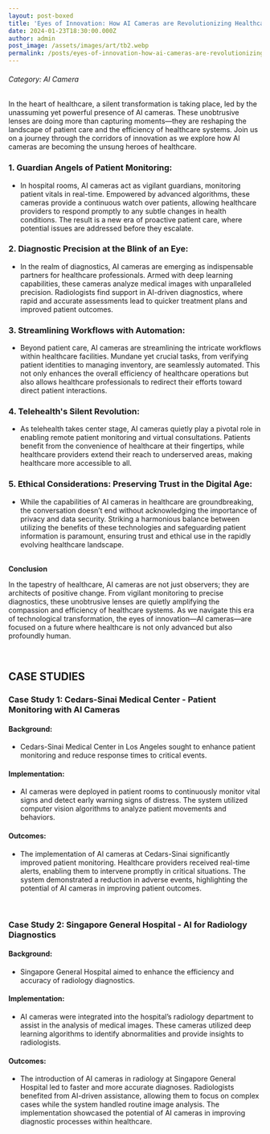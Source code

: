 ```yaml
---
layout: post-boxed
title: 'Eyes of Innovation: How AI Cameras are Revolutionizing Healthcare'
date: 2024-01-23T18:30:00.000Z
author: admin
post_image: /assets/images/art/tb2.webp
permalink: /posts/eyes-of-innovation-how-ai-cameras-are-revolutionizing-healthcare
---
```


###### Category: AI Camera

In the heart of healthcare, a silent transformation is taking place, led by the unassuming yet powerful presence of AI cameras. These unobtrusive lenses are doing more than capturing moments—they are reshaping the landscape of patient care and the efficiency of healthcare systems. Join us on a journey through the corridors of innovation as we explore how AI cameras are becoming the unsung heroes of healthcare.

### 1. Guardian Angels of Patient Monitoring:

* In hospital rooms, AI cameras act as vigilant guardians, monitoring patient vitals in real-time. Empowered by advanced algorithms, these cameras provide a continuous watch over patients, allowing healthcare providers to respond promptly to any subtle changes in health conditions. The result is a new era of proactive patient care, where potential issues are addressed before they escalate.

### 2. Diagnostic Precision at the Blink of an Eye:

* In the realm of diagnostics, AI cameras are emerging as indispensable partners for healthcare professionals. Armed with deep learning capabilities, these cameras analyze medical images with unparalleled precision. Radiologists find support in AI-driven diagnostics, where rapid and accurate assessments lead to quicker treatment plans and improved patient outcomes.

### 3. Streamlining Workflows with Automation:

* Beyond patient care, AI cameras are streamlining the intricate workflows within healthcare facilities. Mundane yet crucial tasks, from verifying patient identities to managing inventory, are seamlessly automated. This not only enhances the overall efficiency of healthcare operations but also allows healthcare professionals to redirect their efforts toward direct patient interactions.

### 4. Telehealth's Silent Revolution:

* As telehealth takes center stage, AI cameras quietly play a pivotal role in enabling remote patient monitoring and virtual consultations. Patients benefit from the convenience of healthcare at their fingertips, while healthcare providers extend their reach to underserved areas, making healthcare more accessible to all.

### 5. Ethical Considerations: Preserving Trust in the Digital Age:

* While the capabilities of AI cameras in healthcare are groundbreaking, the conversation doesn’t end without acknowledging the importance of privacy and data security. Striking a harmonious balance between utilizing the benefits of these technologies and safeguarding patient information is paramount, ensuring trust and ethical use in the rapidly evolving healthcare landscape.

<br>
<b>Conclusion</b>
<p>
In the tapestry of healthcare, AI cameras are not just observers; they are architects of positive change. From vigilant monitoring to precise diagnostics, these unobtrusive lenses are quietly amplifying the compassion and efficiency of healthcare systems. As we navigate this era of technological transformation, the eyes of innovation—AI cameras—are focused on a future where healthcare is not only advanced but also profoundly human.
</p>

<br>

## CASE STUDIES

### Case Study 1: Cedars-Sinai Medical Center - Patient Monitoring with AI Cameras

#### Background:

* Cedars-Sinai Medical Center in Los Angeles sought to enhance patient monitoring and reduce response times to critical events.

#### Implementation:

* AI cameras were deployed in patient rooms to continuously monitor vital signs and detect early warning signs of distress. The system utilized computer vision algorithms to analyze patient movements and behaviors.

#### Outcomes:

* The implementation of AI cameras at Cedars-Sinai significantly improved patient monitoring. Healthcare providers received real-time alerts, enabling them to intervene promptly in critical situations. The system demonstrated a reduction in adverse events, highlighting the potential of AI cameras in improving patient outcomes.

<br>

### Case Study 2: Singapore General Hospital - AI for Radiology Diagnostics

#### Background:

* Singapore General Hospital aimed to enhance the efficiency and accuracy of radiology diagnostics.

#### Implementation:

* AI cameras were integrated into the hospital’s radiology department to assist in the analysis of medical images. These cameras utilized deep learning algorithms to identify abnormalities and provide insights to radiologists.

#### Outcomes:

* The introduction of AI cameras in radiology at Singapore General Hospital led to faster and more accurate diagnoses. Radiologists benefited from AI-driven assistance, allowing them to focus on complex cases while the system handled routine image analysis. The implementation showcased the potential of AI cameras in improving diagnostic processes within healthcare.
